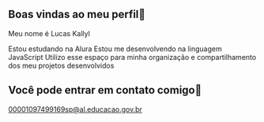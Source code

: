 ## Boas vindas ao meu perfil🙉

Meu nome é Lucas Kallyl

Estou estudando na Alura
Estou me desenvolvendo na linguagem JavaScript
Utilizo esse espaço para minha organização e compartilhamento dos meu projetos desenvolvidos

## Você pode entrar em contato comigo📖

00001097499169sp@al.educacao.gov.br
